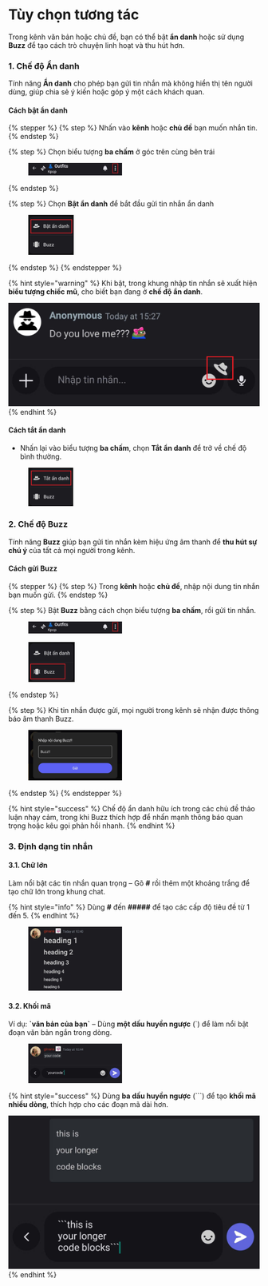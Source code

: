# Tùy chọn tương tác

Trong kênh văn bản hoặc chủ đề, bạn có thể bật **ẩn danh** hoặc sử dụng **Buzz** để tạo cách trò chuyện linh hoạt và thu hút hơn.

### **1. Chế độ Ẩn danh**

Tính năng **Ẩn danh** cho phép bạn gửi tin nhắn mà không hiển thị tên người dùng, giúp chia sẻ ý kiến hoặc góp ý một cách khách quan.

#### **Cách bật ẩn danh**

{% stepper %}
{% step %}
Nhấn vào **kênh** hoặc **chủ đề** bạn muốn nhắn tin.
{% endstep %}

{% step %}
Chọn biểu tượng **ba chấm** ở góc trên cùng bên trái

<div align="left"><figure><img src="../../../../../../.gitbook/assets/image (118).png" alt="" width="188"><figcaption></figcaption></figure></div>
{% endstep %}

{% step %}
Chọn **Bật ẩn danh** để bắt đầu gửi tin nhắn ẩn danh

<div align="left"><figure><img src="../../../../../../.gitbook/assets/image (116).png" alt="" width="91"><figcaption></figcaption></figure></div>
{% endstep %}
{% endstepper %}

{% hint style="warning" %}
Khi bật, trong khung nhập tin nhắn sẽ xuất hiện **biểu tượng chiếc mũ**, cho biết bạn đang ở **chế độ ẩn danh**.

![](<../../../../../../.gitbook/assets/image (117).png>)
{% endhint %}

#### **Cách tắt ẩn danh**

* Nhấn lại vào biểu tượng **ba chấm**, chọn **Tắt ẩn danh** để trở về chế độ bình thường.

<div align="left"><figure><img src="../../../../../../.gitbook/assets/image (119).png" alt="" width="90"><figcaption></figcaption></figure></div>

### **2. Chế độ Buzz**

Tính năng **Buzz** giúp bạn gửi tin nhắn kèm hiệu ứng âm thanh để **thu hút sự chú ý** của tất cả mọi người trong kênh.

#### **Cách gửi Buzz**

{% stepper %}
{% step %}
Trong **kênh** hoặc **chủ đề**, nhập nội dung tin nhắn bạn muốn gửi.
{% endstep %}

{% step %}
Bật **Buzz** bằng cách chọn biểu tượng **ba chấm**, rồi gửi tin nhắn.

<div align="left"><figure><img src="../../../../../../.gitbook/assets/image (118).png" alt="" width="188"><figcaption></figcaption></figure></div>

<div align="left"><figure><img src="../../../../../../.gitbook/assets/image (121).png" alt="" width="93"><figcaption></figcaption></figure></div>
{% endstep %}

{% step %}
Khi tin nhắn được gửi, mọi người trong kênh sẽ nhận được thông báo âm thanh Buzz.

<div align="left"><figure><img src="../../../../../../.gitbook/assets/z7102032441578_e1fbb7dfc970c3799685dfcc9940f104.jpg" alt="" width="188"><figcaption></figcaption></figure></div>
{% endstep %}
{% endstepper %}

{% hint style="success" %}
Chế độ ẩn danh hữu ích trong các chủ đề thảo luận nhạy cảm, trong khi Buzz thích hợp để nhấn mạnh thông báo quan trọng hoặc kêu gọi phản hồi nhanh.
{% endhint %}

### 3. Định dạng tin nhắn

#### **3.1. Chữ lớn**

Làm nổi bật các tin nhắn quan trọng – Gõ **#** rồi thêm một khoảng trắng để tạo chữ lớn trong khung chat.

{% hint style="info" %}
Dùng **#** đến **#####** để tạo các cấp độ tiêu đề từ 1 đến 5.
{% endhint %}

<div align="left"><figure><img src="../../../../../../.gitbook/assets/z7110835432520_a6e35a9345e96c864c0e2afbd01f1e00.jpg" alt="" width="188"><figcaption></figcaption></figure></div>

#### **3.2. Khối mã**

Ví dụ: **\`văn bản của bạn\`** – Dùng **một dấu huyền ngược** (\`) để làm nổi bật đoạn văn bản ngắn trong dòng.

<div align="left"><figure><img src="../../../../../../.gitbook/assets/z7110852061809_dc5f95d90b6261083a6df2940ef1d9c9.jpg" alt="" width="188"><figcaption></figcaption></figure></div>

{% hint style="success" %}
Dùng **ba dấu huyền ngược** (\`\`\`) để tạo **khối mã nhiều dòng**, thích hợp cho các đoạn mã dài hơn.

<img src="../../../../../../.gitbook/assets/z7110859922858_9f946c237959d1e3a834dd91f1fece7a.jpg" alt="" data-size="original">
{% endhint %}

